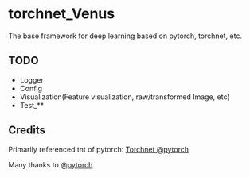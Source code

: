 # torchnet_Venus
The base framework for deep learning based on pytorch, torchnet, etc.


## TODO
* Logger
* Config
* Visualization(Feature visualization, raw/transformed Image, etc)
* Test_**
## Credits

Primarily referenced tnt of pytorch:  [Torchnet @pytorch](https://github.com/pytorch/tnt)

Many thanks to [@pytorch](https://github.com/pytorch).
